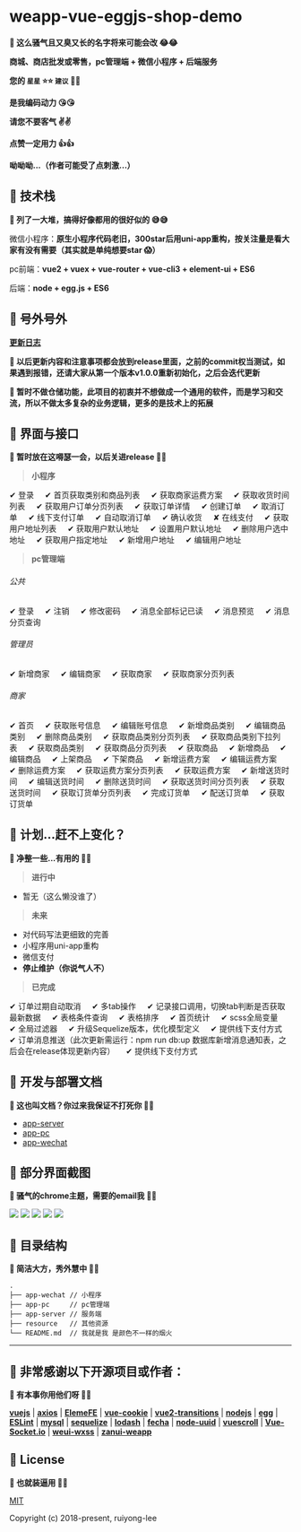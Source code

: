 # weapp-vue-eggjs-shop-demo

**:mega: 这么骚气且又臭又长的名字将来可能会改 :joy::joy:**

**商城、商店批发或零售，pc管理端 + 微信小程序 + 后端服务**

**您的 `星星` :star::star:  `建议` :facepunch::facepunch:**

**是我编码动力 :kissing_heart::kissing_heart:**

**请您不要客气 :v::v:**

**点赞一定用力 :+1::+1:**

**呦呦呦...（作者可能受了点刺激...）**

## :candy: 技术栈

**:mega: 列了一大堆，搞得好像都用的很好似的 :sweat_smile::sweat_smile:**

微信小程序：**原生小程序代码老旧，300star后用uni-app重构，按关注量是看大家有没有需要（其实就是单纯想要star :scream:）**

pc前端：**vue2 + vuex + vue-router + vue-cli3 + element-ui + ES6**

后端：**node + egg.js + ES6**

## :candy: 号外号外

[**更新日志**](https://github.com/ruiyong-lee/weapp-vue-eggjs-shop-demo/releases)

**:mega: 以后更新内容和注意事项都会放到release里面，之前的commit权当测试，如果遇到报错，还请大家从第一个版本v1.0.0重新初始化，之后会迭代更新**

**:mega: 暂时不做仓储功能，此项目的初衷并不想做成一个通用的软件，而是学习和交流，所以不做太多复杂的业务逻辑，更多的是技术上的拓展**

## :candy: 界面与接口

**:mega: 暂时放在这嘚瑟一会，以后关进release :see_no_evil::hear_no_evil:**

> **小程序**

✔ 登录&nbsp;&nbsp;&nbsp;&nbsp;
✔ 首页获取类别和商品列表&nbsp;&nbsp;&nbsp;&nbsp;
✔ 获取商家运费方案&nbsp;&nbsp;&nbsp;&nbsp;
✔ 获取收货时间列表&nbsp;&nbsp;&nbsp;&nbsp;
✔ 获取用户订单分页列表&nbsp;&nbsp;&nbsp;&nbsp;
✔ 获取订单详情&nbsp;&nbsp;&nbsp;&nbsp;
✔ 创建订单&nbsp;&nbsp;&nbsp;&nbsp;
✔ 取消订单&nbsp;&nbsp;&nbsp;&nbsp;
✔ 线下支付订单&nbsp;&nbsp;&nbsp;&nbsp;
✔ 自动取消订单&nbsp;&nbsp;&nbsp;&nbsp;
✔ 确认收货&nbsp;&nbsp;&nbsp;&nbsp;
✘ 在线支付&nbsp;&nbsp;&nbsp;&nbsp;
✔ 获取用户地址列表&nbsp;&nbsp;&nbsp;&nbsp;
✔ 获取用户默认地址&nbsp;&nbsp;&nbsp;&nbsp;
✔ 设置用户默认地址&nbsp;&nbsp;&nbsp;&nbsp;
✔ 删除用户选中地址&nbsp;&nbsp;&nbsp;&nbsp;
✔ 获取用户指定地址&nbsp;&nbsp;&nbsp;&nbsp;
✔ 新增用户地址&nbsp;&nbsp;&nbsp;&nbsp;
✔ 编辑用户地址&nbsp;&nbsp;&nbsp;&nbsp;

> **pc管理端**

###### 公共

✔ 登录&nbsp;&nbsp;&nbsp;&nbsp;
✔ 注销&nbsp;&nbsp;&nbsp;&nbsp;
✔ 修改密码&nbsp;&nbsp;&nbsp;&nbsp;
✔ 消息全部标记已读&nbsp;&nbsp;&nbsp;&nbsp;
✔ 消息预览&nbsp;&nbsp;&nbsp;&nbsp;
✔ 消息分页查询&nbsp;&nbsp;&nbsp;&nbsp;

###### 管理员

✔ 新增商家&nbsp;&nbsp;&nbsp;&nbsp;
✔ 编辑商家&nbsp;&nbsp;&nbsp;&nbsp;
✔ 获取商家&nbsp;&nbsp;&nbsp;&nbsp;
✔ 获取商家分页列表&nbsp;&nbsp;&nbsp;&nbsp;

###### 商家

✔ 首页&nbsp;&nbsp;&nbsp;&nbsp;
✔ 获取账号信息&nbsp;&nbsp;&nbsp;&nbsp;
✔ 编辑账号信息&nbsp;&nbsp;&nbsp;&nbsp;
✔ 新增商品类别&nbsp;&nbsp;&nbsp;&nbsp;
✔ 编辑商品类别&nbsp;&nbsp;&nbsp;&nbsp;
✔ 删除商品类别&nbsp;&nbsp;&nbsp;&nbsp;
✔ 获取商品类别分页列表&nbsp;&nbsp;&nbsp;&nbsp;
✔ 获取商品类别下拉列表&nbsp;&nbsp;&nbsp;&nbsp;
✔ 获取商品类别&nbsp;&nbsp;&nbsp;&nbsp;
✔ 获取商品分页列表&nbsp;&nbsp;&nbsp;&nbsp;
✔ 获取商品&nbsp;&nbsp;&nbsp;&nbsp;
✔ 新增商品&nbsp;&nbsp;&nbsp;&nbsp;
✔ 编辑商品&nbsp;&nbsp;&nbsp;&nbsp;
✔ 上架商品&nbsp;&nbsp;&nbsp;&nbsp;
✔ 下架商品&nbsp;&nbsp;&nbsp;&nbsp;
✔ 新增运费方案&nbsp;&nbsp;&nbsp;&nbsp;
✔ 编辑运费方案&nbsp;&nbsp;&nbsp;&nbsp;
✔ 删除运费方案&nbsp;&nbsp;&nbsp;&nbsp;
✔ 获取运费方案分页列表&nbsp;&nbsp;&nbsp;&nbsp;
✔ 获取运费方案&nbsp;&nbsp;&nbsp;&nbsp;
✔ 新增送货时间&nbsp;&nbsp;&nbsp;&nbsp;
✔ 编辑送货时间&nbsp;&nbsp;&nbsp;&nbsp;
✔ 删除送货时间&nbsp;&nbsp;&nbsp;&nbsp;
✔ 获取送货时间分页列表&nbsp;&nbsp;&nbsp;&nbsp;
✔ 获取送货时间&nbsp;&nbsp;&nbsp;&nbsp;
✔ 获取订货单分页列表&nbsp;&nbsp;&nbsp;&nbsp;
✔ 完成订货单&nbsp;&nbsp;&nbsp;&nbsp;
✔ 配送订货单&nbsp;&nbsp;&nbsp;&nbsp;
✔ 获取订货单&nbsp;&nbsp;&nbsp;&nbsp;

## :candy: 计划...赶不上变化？

**:mega: 净整一些...有用的 :see_no_evil::hear_no_evil:**

> **进行中**
  
- 暂无（这么懒没谁了）

> **未来**

- 对代码写法更细致的完善
- 小程序用uni-app重构
- 微信支付
- **停止维护（你说气人不）**

> **已完成**

✔ 订单过期自动取消&nbsp;&nbsp;&nbsp;&nbsp;
✔ 多tab操作&nbsp;&nbsp;&nbsp;&nbsp;
✔ 记录接口调用，切换tab判断是否获取最新数据&nbsp;&nbsp;&nbsp;&nbsp;
✔ 表格条件查询&nbsp;&nbsp;&nbsp;&nbsp;
✔ 表格排序&nbsp;&nbsp;&nbsp;&nbsp;
✔ 首页统计&nbsp;&nbsp;&nbsp;&nbsp;
✔ scss全局变量&nbsp;&nbsp;&nbsp;&nbsp;
✔ 全局过滤器&nbsp;&nbsp;&nbsp;&nbsp;
✔ 升级Sequelize版本，优化模型定义&nbsp;&nbsp;&nbsp;&nbsp;
✔ 提供线下支付方式&nbsp;&nbsp;&nbsp;&nbsp;
✔ 订单消息推送（此次更新需运行：npm run db:up 数据库新增消息通知表，之后会在release体现更新内容）&nbsp;&nbsp;&nbsp;&nbsp;
✔ 提供线下支付方式&nbsp;&nbsp;&nbsp;&nbsp;

## :candy: 开发与部署文档

**:mega: 这也叫文档？你过来我保证不打死你 :hammer::hammer:**

- [app-server](https://github.com/ruiyong-lee/weapp-vue-eggjs-shop-demo/blob/master/app-server/README.md)
- [app-pc](https://github.com/ruiyong-lee/weapp-vue-eggjs-shop-demo/blob/master/app-pc/README.md)
- [app-wechat](https://github.com/ruiyong-lee/weapp-vue-eggjs-shop-demo/blob/master/app-wechat/README.md)

## :candy: 部分界面截图

**:mega: 骚气的chrome主题，需要的email我 :see_no_evil::hear_no_evil:**

<img src="/resource/screenshot/home.png"/>
<img src="/resource/screenshot/order-list.png"/>
<img src="/resource/screenshot/order-detail.png"/>
<img src="/resource/screenshot/goods-view.png"/>
<img src="/resource/screenshot/notice-list.png"/>

## :candy: 目录结构

**:mega: 简洁大方，秀外慧中 :see_no_evil::hear_no_evil:**

```
.
├── app-wechat // 小程序
├── app-pc     // pc管理端
├── app-server // 服务端
├── resource   // 其他资源
└── README.md  // 我就是我 是颜色不一样的烟火
```

***

## :candy: 非常感谢以下开源项目或作者：

**:mega: 有本事你用他们呀 :see_no_evil::hear_no_evil:**

[**vuejs**](https://github.com/vuejs) |
[**axios**](https://github.com/axios/axios) |
[**ElemeFE**](https://github.com/ElemeFE) |
[**vue-cookie**](https://github.com/alfhen/vue-cookie) |
[**vue2-transitions**](https://github.com/BinarCode/vue2-transitions) |
[**nodejs**](https://github.com/nodejs) |
[**egg**](https://github.com/eggjs/egg) |
[**ESLint**](https://github.com/eslint) |
[**mysql**](https://github.com/mysqljs/mysql) |
[**sequelize**](https://github.com/sequelize/sequelize) |
[**lodash**](https://github.com/lodash/lodash) |
[**fecha**](https://github.com/taylorhakes/fecha) |
[**node-uuid**](https://github.com/kelektiv/node-uuid) |
[**vuescroll**](https://github.com/YvesCoding/vuescroll) |
[**Vue-Socket.io**](https://github.com/MetinSeylan/Vue-Socket.io) |
[**weui-wxss**](https://github.com/Tencent/weui-wxss) |
[**zanui-weapp**](https://github.com/youzan/zanui-weapp)

## :candy: License

**:mega: 也就装逼用 :see_no_evil::hear_no_evil:**

[MIT](http://opensource.org/licenses/MIT)

Copyright (c) 2018-present, ruiyong-lee
